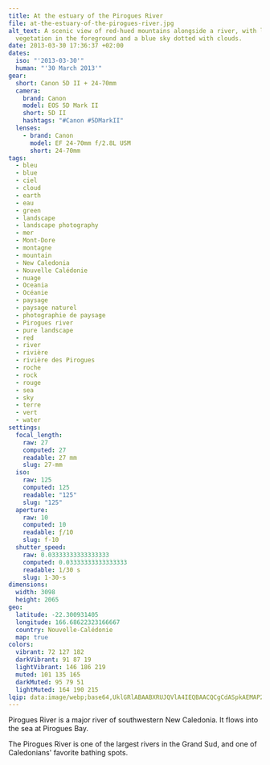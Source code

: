 ```yaml
---
title: At the estuary of the Pirogues River
file: at-the-estuary-of-the-pirogues-river.jpg
alt_text: A scenic view of red-hued mountains alongside a river, with lush green
  vegetation in the foreground and a blue sky dotted with clouds.
date: 2013-03-30 17:36:37 +02:00
dates:
  iso: "'2013-03-30'"
  human: "'30 March 2013'"
gear:
  short: Canon 5D II + 24-70mm
  camera:
    brand: Canon
    model: EOS 5D Mark II
    short: 5D II
    hashtags: "#Canon #5DMarkII"
  lenses:
    - brand: Canon
      model: EF 24-70mm f/2.8L USM
      short: 24-70mm
tags:
  - bleu
  - blue
  - ciel
  - cloud
  - earth
  - eau
  - green
  - landscape
  - landscape photography
  - mer
  - Mont-Dore
  - montagne
  - mountain
  - New Caledonia
  - Nouvelle Calédonie
  - nuage
  - Oceania
  - Océanie
  - paysage
  - paysage naturel
  - photographie de paysage
  - Pirogues river
  - pure landscape
  - red
  - river
  - rivière
  - rivière des Pirogues
  - roche
  - rock
  - rouge
  - sea
  - sky
  - terre
  - vert
  - water
settings:
  focal_length:
    raw: 27
    computed: 27
    readable: 27 mm
    slug: 27-mm
  iso:
    raw: 125
    computed: 125
    readable: "125"
    slug: "125"
  aperture:
    raw: 10
    computed: 10
    readable: ƒ/10
    slug: f-10
  shutter_speed:
    raw: 0.03333333333333333
    computed: 0.03333333333333333
    readable: 1/30 s
    slug: 1-30-s
dimensions:
  width: 3098
  height: 2065
geo:
  latitude: -22.300931405
  longitude: 166.68622323166667
  country: Nouvelle-Calédonie
  map: true
colors:
  vibrant: 72 127 182
  darkVibrant: 91 87 19
  lightVibrant: 146 186 219
  muted: 101 135 165
  darkMuted: 95 79 51
  lightMuted: 164 190 215
lqip: data:image/webp;base64,UklGRlABAABXRUJQVlA4IEQBAACQCgCdASpkAEMAP2mky1izrTM5sVhrAzAtCUAZVupOAW/sOpx9i2HW825W7v7znsZGjOGPkOxy+2j3BFPD6kJaoTDmsHdtM60Wws3mVKKGe80Fo6mis44nq6jVlIAA57c6Z7JDbZQJyvcn6Wq1WkrvDHJYGeSFyE1XidjQDcNrAq59ulD1opDj9LWj7yLpWMiKOfUyQ2Ddo0j4xyMuLqJIe13QrV2ad/+RDfCU8xOlhBaHXLpbc1k1aIAQsut5/4NJzv30gLvZFFYV4phruVw2SjmUcMcMEWxj/4hDYlvuPG2PU1GcjLYsv0NEEnVbdWw6r4xgtBsSi2AdqL56QOjEpc1OVMOLrDXR0rl4cfdKhEhP0fA0iMdL3THFDesO+ZwoK+upZ34702faDweqdzTvcRXXjHGvGUuhI4hijZsZ0aQaAAA=
---
```


Pirogues River is a major river of southwestern New Caledonia. It flows into the sea at Pirogues Bay.

The Pirogues River is one of the largest rivers in the Grand Sud, and one of Caledonians' favorite bathing spots.
